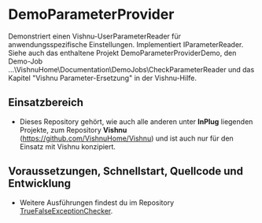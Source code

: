 # DemoParameterProvider
Demonstriert einen Vishnu-UserParameterReader für anwendungsspezifische Einstellungen.
Implementiert IParameterReader. Siehe auch das enthaltene Projekt DemoParameterProviderDemo,
den Demo-Job ...\VishnuHome\Documentation\DemoJobs\CheckParameterReader und das Kapitel "Vishnu Parameter-Ersetzung" in der Vishnu-Hilfe.

## Einsatzbereich

  - Dieses Repository gehört, wie auch alle anderen unter **InPlug** liegenden Projekte, zum
   Repository **Vishnu** (https://github.com/VishnuHome/Vishnu) und ist auch nur für den Einsatz mit Vishnu konzipiert.

## Voraussetzungen, Schnellstart, Quellcode und Entwicklung

  - Weitere Ausführungen findest du im Repository [TrueFalseExceptionChecker](https://github.com/InPlug/TrueFalseExceptionChecker).
